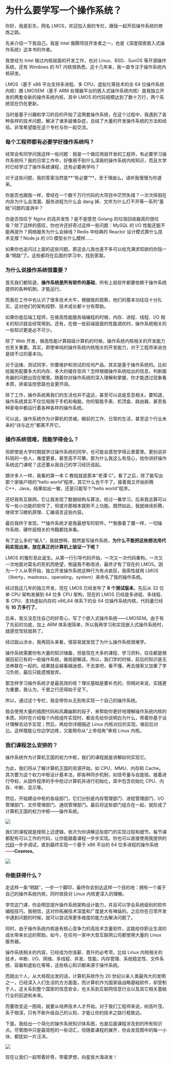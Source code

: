 # 为什么要学写一个操作系统？

你好，我是彭东，网名 LMOS，欢迎加入我的专栏，跟我一起开启操作系统的修炼之路。

先来介绍一下我自己。我是 Intel 傲腾项目开发者之一，也是《深度探索嵌入式操作系统》这本书的作者。

我曾经为 Intel 做过内核层面的开发工作，也对 Linux、BSD、SunOS 等开源操作系统，还有 Windows 的 NT 内核很熟悉。这十几年来，我一直专注于操作系统内核研发。

LMOS（基于 x86 平台支持多进程、多 CPU、虚拟化等技术的全 64 位操作系统内核）跟 LMOSEM（基于 ARM 处理器平台的嵌入式操作系统内核）是我独立开发的两套全新的操作系统内核，其中 LMOS 的代码规模达到了数十万行，两个系统现在仍在更新。

当时是基于兴趣和学习的目的开始了这两套操作系统，在这个过程中，我遇到了各种各样的技术问题，解决了诸多疑难杂症，总结了大量的开发操作系统的方法和经验。非常希望能在这个专栏与你一起交流。

### 每个工程师都有必要学好操作系统吗？ 

经常会有同学问我这样一些问题：我是一个做应用层开发的工程师，有必要学习操作系统吗？我的日常工作中，好像用不到什么深奥的操作系统内核知识，而且大学时已经学过了操作系统课程，还有必要再学吗？

对于这些问题，我的答案当然是**“有必要”**。至于理由么，请听我慢慢为你道来。

你是否也跟我一样，曾经在一个数千万行代码的大项目中茫然失措？一次次徘徊在内存为什么会泄漏、服务进程为什么会 dang 掉、文件为什么打不开等一系列“基础”问题的漩涡中？

你是否惊叹于 Nginx 的高并发性？是不是感觉 Golang 的垃圾回收器真的很垃圾？除了这样的感叹，你也许还好奇过这样一些问题：MySQL 的 I/O 性能还能不能再提升？网络服务为什么会掉线？Redis 中经典的 Reactor 设计模式靠什么技术支撑？Node.js 的 I/O 模型长什么模样……

如果你也追问过上面的这些问题，那这会儿我也差不多可以给充满求知欲的你指一条“明路”了。这些都将在后面的学习中，找到答案。

### 为什么说操作系统很重要？ 

首先我们都知道，**操作系统是所有软件的基础**，所有上层软件都要依赖于操作系统提供的各种机制，才能运行。

而我在工作中也认识了很多技术大牛，根据我的观察，他们的基本功往往十分扎实，这对他们的架构视野、技术成长都十分有帮助。

如果你是后端工程师，在做高性能服务端编程的时候，内存、进程、线程、I/O 相关的知识就会经常用到。还有，在做一些前端层面的性能调优时，操作系统相关的一些知识更是必不可少。

除了 Web 开发，做高性能计算超级计算机的时候，操作系统内核相关的开发能力也至关重要。其实，即使单纯的操作系统内核相关的开发能力，对于工程师来说也是绕不过的基本功。

对于运维、测试同学，你要维护和测试的任何产品，其实是基于操作系统的。比如给服务配置多大的内存、多大的缓存空间？怎样根据操作系统给出的信息，判断服务器的问题出现在哪里。随着你对操作系统的深入理解和掌握，你才能透过现象看本质，排查监控思路也会更开阔。

除了工作，操作系统离我们的生活也并不遥远，甚至可以说是息息相关。要知道，操作系统其实不仅仅局限于手机和电脑，你的智能手表、机顶盒、路由器，甚至各种家电中都运行着各种各样的操作系统。

可以说，操作系统作为计算机的灵魂，眼前的工作、日常的生活，甚至这个行业未来的“诗与远方”都离不开它。

### 操作系统很难，我能学得会么？ 

但即使是大学时期就学过操作系统的同学，也可能会感觉学得云里雾里。更别说非科班的一些人，难度更甚，甚至高不可攀。那为什么我这么有信心，给你讲好操作系统这门课呢？这还要从我自己的学习经历说起。

跟许多人一样，我看的第一本 C 教程就是那本“老谭 C”。看了之后，除了能写出那个家喻户晓的“hello world”程序，其它什么也干不了。接着我又开始折腾 C++、Java，结果如出一辙，还是只能写个“hello world”程序。

还好我有互联网，它让我发现了数据结构与算法，经过一番学习，后来我总算可以写一些小功能的软件了，但或许那根本就称不上功能。既然如此，我就继续折腾，继续学习微机原理、汇编语言这些内容。

最后我终于发现，**操作系统才是我最想写的软件。**我像着了魔一样，一切操作系统、硬件层相关的书籍都找来看。

有了这么多的“输入”，我就想啊，既然是写操作系统，**为什么不能把这些想法用代码实现出来，放在真正的计算机上验证一下呢？**

LMOS 的雏形至此诞生。从第一行引导代码开始，一次又一次代码重构，一次又一次地面对莫名的死机而绝望，倒逼我不断改进，最终才有了现在的 LMOS。因为一个人从零开始，独立开发操作系统这种行为有点疯狂，我索性就用 LMOS（liberty，madness，operating，system）来命名了我的操作系统。

经过我这几年的独立开发，现在 LMOS 已经发布了 **8 个测试版本**。先后从 32 位单 CPU 架构发展到 64 位多 CPU 架构，现在的 LMOS 已经是多进程、多线程、多 CPU、支持虚拟内存的 x86_64 体系下的全 64 位操作系统内核，代码量已经有 **10 万多行了**。

后来，我又没忍住自己的好奇心，写了个嵌入式操作系统——LMOSEM。由于有了先前的功底，加上 ARM 体系很简单，所以我再学习和实现嵌入式操作系统时，就感觉驾轻就熟了。

经过跋山涉水，我再回头来看，很容易就发现了为什么操作系统很难学。

操作系统需要你有大量的知识储备，但是现在大多的课程、学习资料，往往都是根据目前已有的一些操作系统，做局部解读。所以，我们学的时候，前后的知识是无法串联在一起的。结果就会越看越迷惑，不去查吧，看不懂，再去搜索又加重了学习负担，最后只能遗憾放弃。

那怎样学习操作系统才是最高效的呢？理论基础是要补充的，但相对来说，实践更为重要。我认为，千里之行还得始于足下。

所以，通过这个专栏，我会带你从无到有实现一个自己的操作系统。

我会使用大量的插图代码和风趣幽默的段子，来帮助你更好地理解操作系统内核的本质。同时在介绍每个内核组件实现时，都会先给你说明白为什么，带着你基于设计理解去动手实现；然后，再给你详细描述 Linux 内核对应的实现，做前后对比。这样既能让你边学边练，又能帮你从“上帝视角”审视 Linux 内核。

### 我们课程怎么安排的？ 

操作系统作为计算机王国的权力中枢，我们的课程就是讲解如何实现它。

为此，我们将从了解计算机王国的资源开始，如 CPU、MMU、内存和 Cache。其次要为这个权力中枢设计基本法，即各种同步机制，如信号量与自旋锁。接着进行夺权，从固件程序的手中抢过计算机并进行初始化，其中包含初始化 CPU、内存、中断、显示等。

然后，开始建设中枢的各级部门，它们分别是内存管理部门、进程管理部门、I/O 管理部门、文件管理部门、通信管理部门。最后将这些部门组合在一起，就形成了计算机王国的权力中枢——操作系统。

![](./images/00-01.jpeg)

我们的课程就是按照上述逻辑，依次为你讲解这些部门的实现过程和细节。每节课都配有可以工作的代码，让你能跟着课程一步步实现。你也可以直接使用我提供的[代码](https://gitee.com/lmos/cosmos)一步步调试，直到最终实现一个基于 x86 平台的 64 位多进程的操作系统——**Cosmos**。

![](./images/00-02.jpeg)

### 你能获得什么？ 

走这样一条“明路”，一步一个脚印，最终你会到达这样一个目的地：拥有一个属于自己的操作系统内核，同时收获对 Linux 内核更深入的理解。

学完这门课，你会明显提升操作系统架构设计能力，并且可以学会系统级别的软件编程技巧。我相信，这对你拓展技术深度和广度是大有裨益的。之后你在日常开发中遇到问题的时候，就可以尝试用更多维度的能力去解决问题了。

同时，由于操作系统内核是有核心竞争力的高技术含量软件，这能给你职业生涯的成长带来长远的帮助。如今，在任何一家中大型互联网公司都使用大量的 Linux 服务器。

操作系统相关的内容，已经成为你涨薪、晋升的必考项，比如 Linux 内核相关的技术，中断、I/O、网络、多线程、并发、性能、内存管理、系统稳定性、文件系统、容器和虚拟化等等，这些核心知识都来源于操作系统。

而跳出个人，从大局观出发的话，计算机系统作为 20 世纪以来人类最伟大的发明之一，已经深入人们生活的方方面面，而计算机作为国家级战略基础软件，却受制于人，这关系到整个国家的信息安全，也关系到互联网信息行业以及其它相关基础行业的前途和未来。

而要改变这一困局，就要从培养技术人才开始。对于我们工程师来说，树高叶茂，系于根深，只有不断升级自己的认知，才能让你的技术之路行稳致远。

下面，我给出一个简化的操作系统知识体系图，也是后面课程涉及到的所有知识点。尽管图中只是最简短的一些词汇，但随着课程的展开，你会发现图中的每一小块，都犹如一片汪洋。

![](./images/00-03.jpeg)

现在让我们一起带着好奇，带着梦想，向星辰大海进发！

